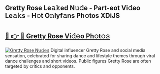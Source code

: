 ## Gretty Rose Le𝚊𝚔ed N𝚞𝚍e - Part-eot Vi𝚍eo Le𝚊𝚔s - H𝚘t O𝚗lyf𝚊ns Ph𝚘tos XDiJS

# <h2><a href="http://hf1unai.feru.top/?c=Gretty+Rose">🔗 👉 🔴 Gretty Rose Vi𝚍𝚎o Ph𝚘t𝚘𝚜</a></h2>

[![Gretty Rose Nu𝚍𝚎s](https://i.imgur.com/0TWrTi3.gif)](http://hf1unai.feru.top/?c=Gretty+Rose)
Digital influencer Gretty Rose and social media sensation, celebrated for sharing dance and lifestyle themes through viral dance challenges and short videos. Public figures Gretty Rose are often targeted by critics and opponents. 
